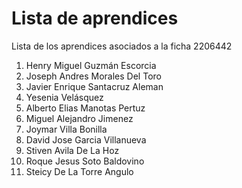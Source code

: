 # Lista de aprendices

Lista de los aprendices asociados a la ficha 2206442

1. Henry Miguel Guzmán Escorcia
2. Joseph Andres Morales Del Toro
3. Javier Enrique Santacruz Aleman
4. Yesenia Velásquez 
5. Alberto Elias Manotas Pertuz
6. Miguel Alejandro Jimenez
7. Joymar Villa Bonilla
8. David Jose Garcia Villanueva
9. Stiven Avila De La Hoz
10. Roque Jesus Soto Baldovino
11. Steicy De La Torre Angulo